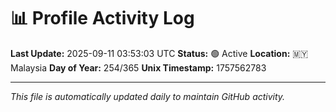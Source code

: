 # 📊 Profile Activity Log

**Last Update:** 2025-09-11 03:53:03 UTC
**Status:** 🟢 Active
**Location:** 🇲🇾 Malaysia
**Day of Year:** 254/365
**Unix Timestamp:** 1757562783

---
*This file is automatically updated daily to maintain GitHub activity.*
